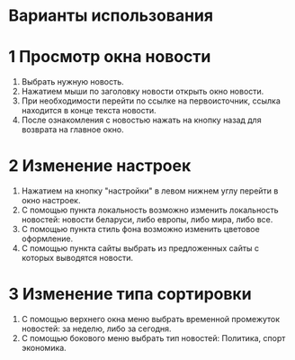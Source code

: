 #  Варианты использования
# 1 Просмотр окна новости
 1. Выбрать нужную новость.
 2. Нажатием мыши по заголовку новости открыть окно новости.
 3. При необходимости перейти по ссылке на первоисточник, ссылка находится в конце текста новости.
 4. После ознакомления с новостью нажать на кнопку назад для возврата на главное окно.
 # 2 Изменение настроек
  1. Нажатием на кнопку "настройки" в левом нижнем углу перейти в окно настроек.
  2. С помощью пункта локальность возможно изменить локальность новостей: новости беларуси, либо европы, либо мира, либо все.
  3. С помощью пункта стиль фона возможно изменить цветовое оформление.
  4. С помощью пункта сайты выбрать из предложенных сайты с которых выводятся новости.
 # 3 Изменение типа сортировки
  1. С помощью верхнего окна меню выбрать временной промежуток новостей: за неделю, либо за сегодня.
  2. С помощью бокового меню выбрать тип новостей: Политика, спорт экономика.
 
